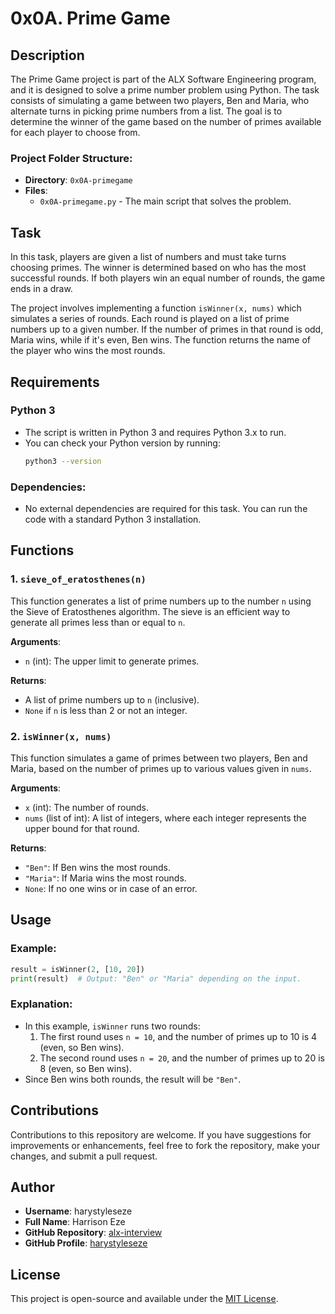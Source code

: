 # 0x0A. Prime Game

## Description
The Prime Game project is part of the ALX Software Engineering program, and it is designed to solve a prime number problem using Python. The task consists of simulating a game between two players, Ben and Maria, who alternate turns in picking prime numbers from a list. The goal is to determine the winner of the game based on the number of primes available for each player to choose from.

### Project Folder Structure:
- **Directory**: `0x0A-primegame`
- **Files**:
  - `0x0A-primegame.py` - The main script that solves the problem.

## Task

In this task, players are given a list of numbers and must take turns choosing primes. The winner is determined based on who has the most successful rounds. If both players win an equal number of rounds, the game ends in a draw.

The project involves implementing a function `isWinner(x, nums)` which simulates a series of rounds. Each round is played on a list of prime numbers up to a given number. If the number of primes in that round is odd, Maria wins, while if it's even, Ben wins. The function returns the name of the player who wins the most rounds.

## Requirements

### Python 3
- The script is written in Python 3 and requires Python 3.x to run.
- You can check your Python version by running:
  ```bash
  python3 --version
  ```

### Dependencies:
- No external dependencies are required for this task. You can run the code with a standard Python 3 installation.

## Functions

### 1. `sieve_of_eratosthenes(n)`
This function generates a list of prime numbers up to the number `n` using the Sieve of Eratosthenes algorithm. The sieve is an efficient way to generate all primes less than or equal to `n`.

**Arguments**:
- `n` (int): The upper limit to generate primes.

**Returns**:
- A list of prime numbers up to `n` (inclusive).
- `None` if `n` is less than 2 or not an integer.

### 2. `isWinner(x, nums)`
This function simulates a game of primes between two players, Ben and Maria, based on the number of primes up to various values given in `nums`.

**Arguments**:
- `x` (int): The number of rounds.
- `nums` (list of int): A list of integers, where each integer represents the upper bound for that round.

**Returns**:
- `"Ben"`: If Ben wins the most rounds.
- `"Maria"`: If Maria wins the most rounds.
- `None`: If no one wins or in case of an error.

## Usage

### Example:
```python
result = isWinner(2, [10, 20])
print(result)  # Output: "Ben" or "Maria" depending on the input.
```

### Explanation:
- In this example, `isWinner` runs two rounds:
  1. The first round uses `n = 10`, and the number of primes up to 10 is 4 (even, so Ben wins).
  2. The second round uses `n = 20`, and the number of primes up to 20 is 8 (even, so Ben wins).
- Since Ben wins both rounds, the result will be `"Ben"`.

## Contributions

Contributions to this repository are welcome. If you have suggestions for improvements or enhancements, feel free to fork the repository, make your changes, and submit a pull request.

## Author

- **Username**: harystyleseze
- **Full Name**: Harrison Eze
- **GitHub Repository**: [alx-interview](https://github.com/harystyleseze/alx-interview)
- **GitHub Profile**: [harystyleseze](https://github.com/harystyleseze)

## License

This project is open-source and available under the [MIT License](LICENSE).
